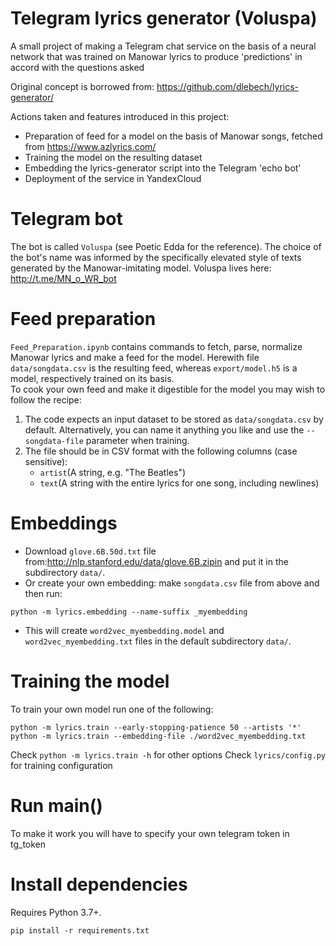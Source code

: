 # Telegram lyrics generator (Voluspa)
A small project of making a Telegram chat service on the basis of a neural network 
that was trained on Manowar lyrics to produce 'predictions' in accord with the questions asked

Original concept is borrowed from: https://github.com/dlebech/lyrics-generator/

Actions taken and features introduced in this project:
 - Preparation of feed for a model on the basis of Manowar songs, fetched from https://www.azlyrics.com/
 - Training the model on the resulting dataset
 - Embedding the lyrics-generator script into the Telegram 'echo bot'
 - Deployment of the service in YandexCloud

# Telegram bot
The bot is called `Voluspa` (see Poetic Edda for the reference).
The choice of the bot's name was informed by the specifically elevated style of texts generated by the Manowar-imitating model.
Voluspa lives here: http://t.me/MN_o_WR_bot

# Feed preparation
`Feed_Preparation.ipynb` contains commands to fetch, parse, normalize Manowar lyrics and make a feed for the model. 
Herewith file `data/songdata.csv` is the resulting feed, whereas `export/model.h5` is a model, respectively trained on its basis.     
To cook your own feed and make it digestible for the model you may wish to follow the recipe:
  1. The code expects an input dataset to be stored as `data/songdata.csv` by default. Alternatively, you can name it anything you like and use the `--songdata-file` parameter when training.
  2. The file should be in CSV format with the following columns (case sensitive):
     - `artist`(A string, e.g. "The Beatles")
     - `text`(A string with the entire lyrics for one song, including newlines)

# Embeddings
- Download `glove.6B.50d.txt` file from:http://nlp.stanford.edu/data/glove.6B.zipin and put it in the subdirectory `data/`.
- Or create your own embedding: make `songdata.csv` file from above and then run:
```shell
python -m lyrics.embedding --name-suffix _myembedding
```
- This will create `word2vec_myembedding.model` and `word2vec_myembedding.txt` files in the default subdirectory `data/`.

# Training the model
To train your own model run one of the following:
```shell
python -m lyrics.train --early-stopping-patience 50 --artists '*'
python -m lyrics.train --embedding-file ./word2vec_myembedding.txt
```
Check `python -m lyrics.train -h` for other options
Check `lyrics/config.py` for training configuration 

# Run main()
To make it work you will have to specify your own telegram token in tg_token

# Install dependencies
Requires Python 3.7+.
```shell
pip install -r requirements.txt
```